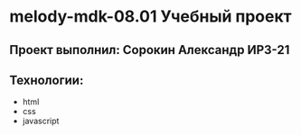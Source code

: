 # melody-mdk-08.01 Учебный проект
## Проект выполнил: Сорокин Александр ИР3-21
## Технологии:
- html
- css
- javascript
